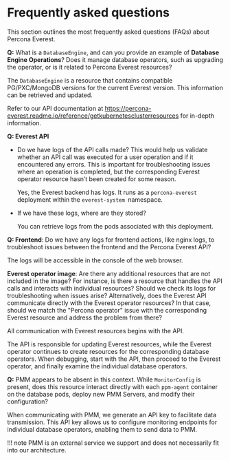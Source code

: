 # Frequently asked questions

This section outlines the most frequently asked questions (FAQs) about Percona Everest.


**Q:** What is a `DatabaseEngine`, and can you provide an example of **Database Engine Operations**? Does it manage database operators, such as upgrading the operator, or is it related to Percona Everest resources?


The `DatabaseEngine` is a resource that contains compatible PG/PXC/MongoDB versions for the current Everest version. This information can be retrieved and updated.

Refer to our API documentation at https://percona-everest.readme.io/reference/getkubernetesclusterresources for in-depth information.

**Q: Everest API**

- Do we have logs of the API calls made? This would help us validate whether an API call was executed for a user operation and if it encountered any errors. This is important for troubleshooting issues where an operation is completed, but the corresponding Everest operator resource hasn’t been created for some reason. 

    Yes, the Everest backend has logs. It runs as a `percona-everest` deployment within the `everest-system `namespace. 


- If we have these logs, where are they stored?

    You can retrieve logs from the pods associated with this deployment.


**Q: Frontend**: Do we have any logs for frontend actions, like nginx logs, to troubleshoot issues between the frontend and the Percona Everest API?

The logs will be accessible in the console of the web browser.

**Everest operator image**: Are there any additional resources that are not included in the image? For instance, is there a resource that handles the API calls and interacts with individual resources? Should we check its logs for troubleshooting when issues arise? Alternatively, does the Everest API communicate directly with the Everest operator resources? In that case, should we match the "Percona operator" issue with the corresponding Everest resource and address the problem from there?


All communication with Everest resources begins with the API.

The API is responsible for updating Everest resources, while the Everest operator continues to create resources for the corresponding database operators. When debugging, start with the API, then proceed to the Everest operator, and finally examine the individual database operators.


**Q:** PMM appears to be absent in this context. While `MonitorConfig` is present, does this resource interact directly with each `ppm-agent` container on the database pods, deploy new PMM Servers, and modify their configuration?


When communicating with PMM, we generate an API key to facilitate data transmission. This API key allows us to configure monitoring endpoints for individual database operators, enabling them to send data to PMM.

!!! note
    PMM is an external service we support and does not necessarily fit into our architecture.
